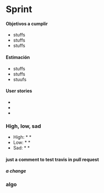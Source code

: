 # Sprint <n>

#### Objetivos a cumplir

- stuffs 
- stuffs
- stuffs
#### Estimación
- stuffs 
- stuffs
- stuufs
#### User stories
- 
-
- 
### High, low, sad 

* High:
        *
        *
* Low:
        * 
        *
* Sad:
        *
        *

#### just a comment to test travis in pull request
##### a change
### algo
